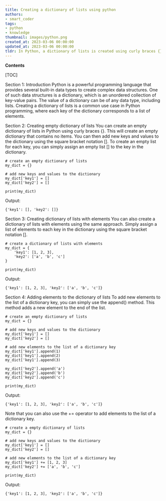 ```yaml
---
title: Creating a dictionary of lists using python
authors:
- smart_coder
tags:
- python
- knowledge
thumbnail: images/python.png
created_at: 2023-03-06 00:00:00
updated_at: 2023-03-06 00:00:00
tldr: In Python, a dictionary of lists is created using curly braces {} to define the dictionary and square brackets [] to define each list within that dictionary.
---
```


**Contents**

[TOC]

Section 1: Introduction
Python is a powerful programming language that provides several built-in data types to create complex data structures. One of such data structures is a dictionary, which is an unordered collection of key-value pairs. The value of a dictionary can be of any data type, including lists. Creating a dictionary of lists is a common use case in Python programming, where each key of the dictionary corresponds to a list of elements.

Section 2: Creating empty dictionary of lists
You can create an empty dictionary of lists in Python using curly braces {}. This will create an empty dictionary that contains no items. You can then add new keys and values to the dictionary using the square bracket notation []. To create an empty list for each key, you can simply assign an empty list [] to the key in the dictionary.

```
# create an empty dictionary of lists
my_dict = {}

# add new keys and values to the dictionary
my_dict['key1'] = []
my_dict['key2'] = []

print(my_dict)
```

Output:
```
{'key1': [], 'key2': []}
```

Section 3: Creating dictionary of lists with elements
You can also create a dictionary of lists with elements using the same approach. Simply assign a list of elements to each key in the dictionary using the square bracket notation [].

```
# create a dictionary of lists with elements
my_dict = {
    'key1': [1, 2, 3],
    'key2': ['a', 'b', 'c']
}

print(my_dict)
```

Output:
```
{'key1': [1, 2, 3], 'key2': ['a', 'b', 'c']}
```

Section 4: Adding elements to the dictionary of lists
To add new elements to the list of a dictionary key, you can simply use the append() method. This method adds a new element to the end of the list.

```
# create an empty dictionary of lists
my_dict = {}

# add new keys and values to the dictionary
my_dict['key1'] = []
my_dict['key2'] = []

# add new elements to the list of a dictionary key
my_dict['key1'].append(1)
my_dict['key1'].append(2)
my_dict['key1'].append(3)

my_dict['key2'].append('a')
my_dict['key2'].append('b')
my_dict['key2'].append('c')

print(my_dict)
```

Output:
```
{'key1': [1, 2, 3], 'key2': ['a', 'b', 'c']}
```

Note that you can also use the += operator to add elements to the list of a dictionary key.

```
# create a empty dictionary of lists
my_dict = {}

# add new keys and values to the dictionary
my_dict['key1'] = []
my_dict['key2'] = []

# add new elements to the list of a dictionary key
my_dict['key1'] += [1, 2, 3]
my_dict['key2'] += ['a', 'b', 'c']

print(my_dict)
```

Output:
```
{'key1': [1, 2, 3], 'key2': ['a', 'b', 'c']}
```
